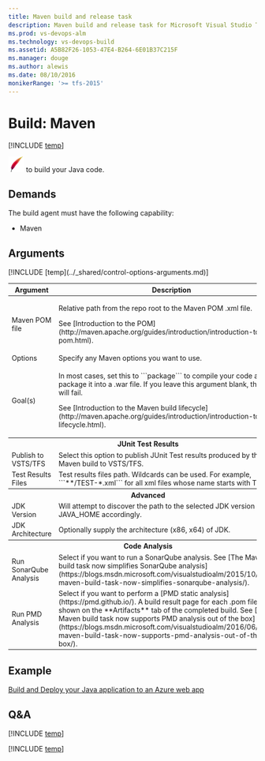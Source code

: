 ```yaml
---
title: Maven build and release task
description: Maven build and release task for Microsoft Visual Studio Team Services (VSTS) and Microsoft Team Foundation Server (TFS)
ms.prod: vs-devops-alm
ms.technology: vs-devops-build
ms.assetid: A5B82F26-1053-47E4-B264-6E01B37C215F
ms.manager: douge
ms.author: alewis
ms.date: 08/10/2016
monikerRange: '>= tfs-2015'
---
```


# Build: Maven

[!INCLUDE [temp](../../_shared/version-tfs-2015-rtm.md)]

![Build: Maven](_img/maven.png) to build your Java code.

## Demands

The build agent must have the following capability:

 * Maven

## Arguments

<table>
<thead>
<tr>
<th>Argument</th>
<th>Description</th>
</tr>
</thead>
<tr>
<td>Maven POM file </td>
<td><p>Relative path from the repo root to the Maven POM .xml file.</p>
<p>See [Introduction to the POM](http://maven.apache.org/guides/introduction/introduction-to-the-pom.html).</p></td>
</tr>
<tr>
<td>Options</td>
<td>Specify any Maven options you want to use.</td>
</tr>
<tr>
<td>Goal(s)</td>
<td><p>In most cases, set this to ```package``` to compile your code and package it into a .war file. If you leave this argument blank, the build will fail.</p>
<p>See [Introduction to the Maven build lifecycle](http://maven.apache.org/guides/introduction/introduction-to-the-lifecycle.html).</p></td>
</tr>
<tr>
<th style="text-align: center" colspan="2">JUnit Test Results</th>
</tr>
<tr>
<td>Publish to VSTS/TFS </td>
<td>Select this option to publish JUnit Test results produced by the Maven build to VSTS/TFS.</td>
</tr>
<tr>
<td>Test Results Files</td>
<td>Test results files path.  Wildcards can be used.  For example, ```**/TEST-*.xml``` for all xml files whose name starts with TEST-."</td>
</tr>
<tr>
<th style="text-align: center" colspan="2">Advanced</th>
</tr>
<tr>
<td>JDK Version</td>
<td>Will attempt to discover the path to the selected JDK version and set JAVA_HOME accordingly.</td>
</tr>
<tr>
<td>JDK Architecture</td>
<td>Optionally supply the architecture (x86, x64) of JDK.</td>
</tr>
<tr>
<th style="text-align: center" colspan="2">Code Analysis</th>
</tr>
<tr>
<td>Run SonarQube Analysis</td>
<td>Select if you want to run a SonarQube analysis.
See [The Maven build task now simplifies SonarQube analysis](https://blogs.msdn.microsoft.com/visualstudioalm/2015/10/08/the-maven-build-task-now-simplifies-sonarqube-analysis/).
</td>
</tr>
<tr>
<td>Run PMD Analysis</td>
<td>Select if you want to perform a [PMD static analysis](https://pmd.github.io/).
A build result page for each .pom file is shown on the **Artifacts** tab of the completed build.
See [The Maven build task now supports PMD analysis out of the box](https://blogs.msdn.microsoft.com/visualstudioalm/2016/06/15/the-maven-build-task-now-supports-pmd-analysis-out-of-the-box/).
</td>
</tr>
[!INCLUDE [temp](../_shared/control-options-arguments.md)]
</table>

## Example

[Build and Deploy your Java application to an Azure web app](../../apps/java/build-maven.md)


## Q&A
<!-- BEGINSECTION class="md-qanda" -->

[!INCLUDE [temp](../../_shared/qa-agents.md)]

[!INCLUDE [temp](../../_shared/qa-versions.md)]

<!-- ENDSECTION -->
